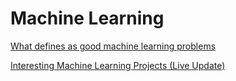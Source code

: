 # Machine Learning

[What defines as good machine learning problems](./good-ml-problems.md)

[Interesting Machine Learning Projects (Live Update)](./interesting-projects.md)
